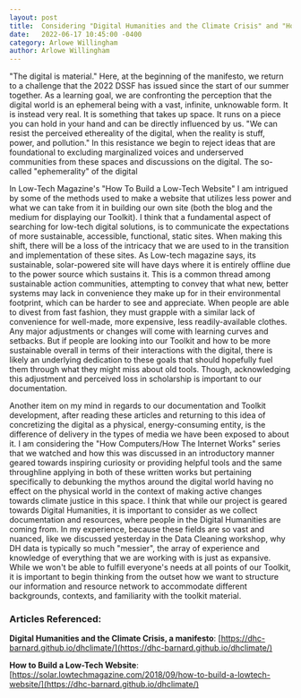 ```yaml
---
layout: post
title:  Considering "Digital Humanities and the Climate Crisis" and "How to Build a Low-Tech Website"
date:   2022-06-17 10:45:00 -0400
category: Arlowe Willingham
author: Arlowe Willingham
---
```

"The digital is material." Here, at the beginning of the manifesto, we return to a challenge that the 2022 DSSF has issued since the start of our summer together. As a learning goal, we are confronting the perception that the digital world is an ephemeral being with a vast, infinite, unknowable form. It is instead very real. It is something that takes up space. It runs on a piece you can hold in your hand and can be directly influenced by us. "We can resist the perceived ethereality of the digital, when the reality is stuff, power, and pollution." In this resistance we begin to reject ideas that are foundational to excluding marginalized voices and underserved communities from these spaces and discussions on the digital. The so-called "ephemerality" of the digital

In Low-Tech Magazine's "How To Build a Low-Tech Website" I am intrigued by some of the methods used to make a website that utilizes less power and what we can take from it in building our own site (both the blog and the medium for displaying our Toolkit). I think that a fundamental aspect of searching for low-tech digital solutions, is to communicate the expectations of more sustainable, accessible, functional, static sites. When making this shift, there will be a loss of the intricacy that we are used to in the transition and implementation of these sites. As Low-tech magazine says, its sustainable, solar-powered site will have days where it is entirely offline due to the power source which sustains it. This is a common thread among sustainable action communities, attempting to convey that what new, better systems may lack in convenience they make up for in their environmental footprint, which can be harder to see and appreciate. When people are able to divest from fast fashion, they must grapple with a similar lack of convenience for well-made, more expensive, less readily-available clothes. Any major adjustments or changes will come with learning curves and setbacks. But if people are looking into our Toolkit and how to be more sustainable overall in terms of their interactions with the digital, there is likely an underlying dedication to these goals that should hopefully fuel them through what they might miss about old tools. Though, acknowledging this adjustment and perceived loss in scholarship is important to our documentation.

Another item on my mind in regards to our documentation and Toolkit development, after reading these articles and returning to this idea of concretizing the digital as a physical, energy-consuming entity, is the difference of delivery in the types of media we have been exposed to about it. I am considering the "How Computers/How The Internet Works" series that we watched and how this was discussed in an introductory manner geared towards inspiring curiosity or providing helpful tools and the same throughline applying in both of these written works but pertaining specifically to debunking the mythos around the digital world having no effect on the physical world in the context of making active changes towards climate justice in this space. I think that while our project is geared towards Digital Humanities, it is important to consider as we collect documentation and resources, where people in the Digital Humanities are coming from. In my experience, because these fields are so vast and nuanced, like we discussed yesterday in the Data Cleaning workshop, why DH data is typically so much "messier", the array of experience and knowledge of everything that we are working with is just as expansive. While we won't be able to fulfill everyone's needs at all points of our Toolkit, it is important to begin thinking from the outset how we want to structure our information and resource network to accommodate different backgrounds, contexts, and familiarity with the toolkit material.

### Articles Referenced:
**Digital Humanities and the Climate Crisis, a manifesto**: [https://dhc-barnard.github.io/dhclimate/](https://dhc-barnard.github.io/dhclimate/)

**How to Build a Low-Tech Website**: [https://solar.lowtechmagazine.com/2018/09/how-to-build-a-lowtech-website/](https://dhc-barnard.github.io/dhclimate/)
